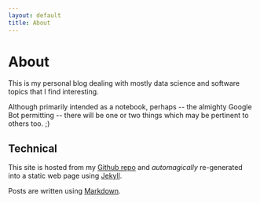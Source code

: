```yaml
---
layout: default
title: About
---
```


About
========
This is my personal blog dealing with mostly data science and software topics that I find interesting.

Although primarily intended as a notebook, perhaps -- the almighty Google Bot permitting -- there will be one or two things which may be pertinent to others too. ;)


## Technical
This site is hosted from my [Github repo](https://github.com/bwv988) and _automagically_ re-generated into a static web page using [Jekyll](https://github.com/jekyll/jekyll).

Posts are written using [Markdown](http://daringfireball.net/projects/markdown/).
